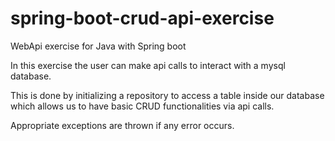 # spring-boot-crud-api-exercise
WebApi exercise for Java with Spring boot

In this exercise the user can make api calls to interact with a mysql database. 

This is done by initializing a repository to access a table inside our database 
which allows us to have basic CRUD functionalities via api calls. 

Appropriate exceptions are thrown if any error occurs.
